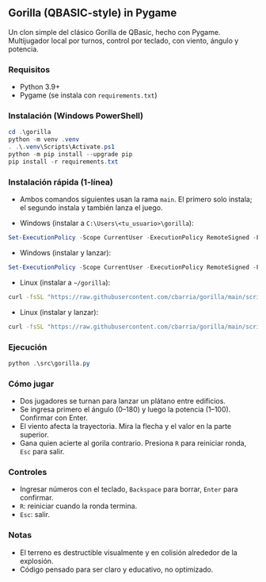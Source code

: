 ## Gorilla (QBASIC-style) in Pygame

Un clon simple del clásico Gorilla de QBasic, hecho con Pygame. Multijugador local por turnos, control por teclado, con viento, ángulo y potencia.

### Requisitos

- Python 3.9+
- Pygame (se instala con `requirements.txt`)

### Instalación (Windows PowerShell)

```powershell
cd .\gorilla
python -m venv .venv
. .\.venv\Scripts\Activate.ps1
python -m pip install --upgrade pip
pip install -r requirements.txt
```

### Instalación rápida (1-línea)

- Ambos comandos siguientes usan la rama `main`. El primero solo instala; el segundo instala y también lanza el juego.

- Windows (instalar a `C:\Users\<tu_usuario>\gorilla`):

```powershell
Set-ExecutionPolicy -Scope CurrentUser -ExecutionPolicy RemoteSigned -Force; irm "https://raw.githubusercontent.com/cbarria/gorilla/main/scripts/setup.ps1" | iex
```

- Windows (instalar y lanzar):

```powershell
Set-ExecutionPolicy -Scope CurrentUser -ExecutionPolicy RemoteSigned -Force; irm "https://raw.githubusercontent.com/cbarria/gorilla/main/scripts/setup.ps1" | iex -Run
```

- Linux (instalar a `~/gorilla`):

```bash
curl -fsSL "https://raw.githubusercontent.com/cbarria/gorilla/main/scripts/setup.sh" | bash
```

- Linux (instalar y lanzar):

```bash
curl -fsSL "https://raw.githubusercontent.com/cbarria/gorilla/main/scripts/setup.sh" | bash -s -- --run
```

### Ejecución

```powershell
python .\src\gorilla.py
```

### Cómo jugar

- Dos jugadores se turnan para lanzar un plátano entre edificios.
- Se ingresa primero el ángulo (0–180) y luego la potencia (1–100). Confirmar con Enter.
- El viento afecta la trayectoria. Mira la flecha y el valor en la parte superior.
- Gana quien acierte al gorila contrario. Presiona `R` para reiniciar ronda, `Esc` para salir.

### Controles

- Ingresar números con el teclado, `Backspace` para borrar, `Enter` para confirmar.
- `R`: reiniciar cuando la ronda termina.
- `Esc`: salir.

### Notas

- El terreno es destructible visualmente y en colisión alrededor de la explosión.
- Código pensado para ser claro y educativo, no optimizado.


